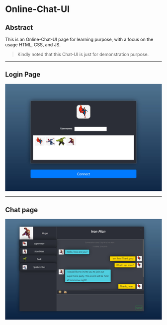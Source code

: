 # Online-Chat-UI

## Abstract

This is an Online-Chat-UI page for learning purpose, with a focus on the usage HTML, CSS, and JS.

> Kindly noted that this Chat-UI is just for demonstration purpose.

---

## Login Page

![](./md_asset/login.JPG)

---

## Chat page

![](./md_asset/chat.JPG)
